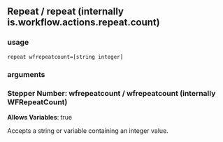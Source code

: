 
## Repeat / repeat (internally is.workflow.actions.repeat.count)


### usage
`repeat wfrepeatcount=[string integer]`

### arguments
### Stepper Number: wfrepeatcount / wfrepeatcount (internally WFRepeatCount)
**Allows Variables**: true


Accepts a string 
or variable
containing an integer value.
